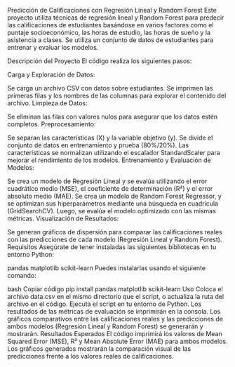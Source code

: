 Predicción de Calificaciones con Regresión Lineal y Random Forest
Este proyecto utiliza técnicas de regresión lineal y Random Forest para predecir las calificaciones de estudiantes basándose en varios factores como el puntaje socioeconómico, las horas de estudio, las horas de sueño y la asistencia a clases. Se utiliza un conjunto de datos de estudiantes para entrenar y evaluar los modelos.

Descripción del Proyecto
El código realiza los siguientes pasos:

Carga y Exploración de Datos:

Se carga un archivo CSV con datos sobre estudiantes.
Se imprimen las primeras filas y los nombres de las columnas para explorar el contenido del archivo.
Limpieza de Datos:

Se eliminan las filas con valores nulos para asegurar que los datos estén completos.
Preprocesamiento:

Se separan las características (X) y la variable objetivo (y).
Se divide el conjunto de datos en entrenamiento y prueba (80%/20%).
Las características se normalizan utilizando el escalador StandardScaler para mejorar el rendimiento de los modelos.
Entrenamiento y Evaluación de Modelos:

Se crea un modelo de Regresión Lineal y se evalúa utilizando el error cuadrático medio (MSE), el coeficiente de determinación (R²) y el error absoluto medio (MAE).
Se crea un modelo de Random Forest Regressor, y se optimizan sus hiperparámetros mediante una búsqueda en cuadrícula (GridSearchCV). Luego, se evalúa el modelo optimizado con las mismas métricas.
Visualización de Resultados:

Se generan gráficos de dispersión para comparar las calificaciones reales con las predicciones de cada modelo (Regresión Lineal y Random Forest).
Requisitos
Asegúrate de tener instaladas las siguientes bibliotecas en tu entorno Python:

pandas
matplotlib
scikit-learn
Puedes instalarlas usando el siguiente comando:

bash
Copiar código
pip install pandas matplotlib scikit-learn
Uso
Coloca el archivo data.csv en el mismo directorio que el script, o actualiza la ruta del archivo en el código.
Ejecuta el script en tu entorno de Python.
Los resultados de las métricas de evaluación se imprimirán en la consola.
Los gráficos comparativos entre las calificaciones reales y las predicciones de ambos modelos (Regresión Lineal y Random Forest) se generarán y mostrarán.
Resultados Esperados
El código imprimirá los valores de Mean Squared Error (MSE), R² y Mean Absolute Error (MAE) para ambos modelos.
Los gráficos generados mostrarán la comparación visual de las predicciones frente a los valores reales de calificaciones.
